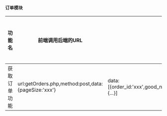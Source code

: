 #### 订单模块
|功能名      |前端调用后端的URL                             | 后端返回前端的数据(json)                   |备注          |后端是否完成    |
|-----------------|-------------------------------------------|--------------------------------------------|---------------|----------|
|获取订单功能|url:getOrders.php,method:post,data:{pageSize:'xxx'}      | data:[{order_id:'xxx',good_name:'xxx',img_url:'xxx',amount:'xxx',unit_price:'xxx',order_status:'xxx',order_time:'xxx'},{...}]|无|否
